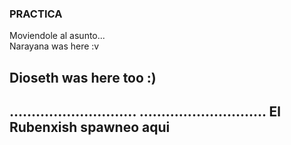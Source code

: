 ### PRACTICA

Moviendole al asunto...<br>
Narayana was here :v
## Dioseth was here too :)
.............................
.............................
El Rubenxish spawneo aqui
-------------------------
